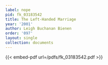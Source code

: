 ```yaml
---
label: nope
pid: fk_03183542
title: The Left-Handed Marriage
year: '2001'
author: Leigh Buchanan Bienen
order: '097'
layout: single
collection: documents
---
```



{{< embed-pdf url=/pdfs/fk_03183542.pdf >}}